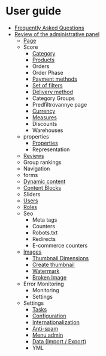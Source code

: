 # User guide

- [Frequently Asked Questions](faq.md)
- [Review of the administrative panel](admin-panel-overview.md)
	- [Page](page.md)
	- Score
		- [Category](category.md)
		- [Products](product.md)
		- Orders
		- Order Phase
		- [Payment methods](payment-type.md)
		- [Set of filters](filter-sets.md)
		- [Delivery method](shipping-option.md)
		- Category Groups
		- Predfiltrovannye page
		- [Currency](currency.md)
		- [Measures](measure.md)
		- Discounts
		- Warehouses
	- properties
		- [Properties](property.md)
		- Representation
	- [Reviews](reviews.md)
	- Group rankings
	- Navigation
	- forms
	- [Dynamic content](dynamic-content.md)
	- [Content Blocks](content-blocks.md)
	- Sliders
	- [Users](user.md)
	- [Roles](rbac.md)
	- Seo
		- Meta tags
		- Counters
		- Robots.txt
		- Redirects
		- E-commerce counters
	- [Images](image.md)
		- [Thumbnail Dimensions](image-thumbnail.md)
		- [Create thumbnail](image-create-thumbnails.md)
		- [Watermark](image-watermark.md)
		- [Broken Image](image-error.md)
	- Error Monitoring
		- Monitoring
		- Settings
	- Settings
		- [Tasks](background-tasks.md)
		- [Configuration](configuration.md)
		- [Internationalization](i18n.md)
		- [Anti-spam](spam-checker.md)
		- [Menu admin](backend-menu.md)
		- [Data (Import / Export)](data.md)
		- YML

